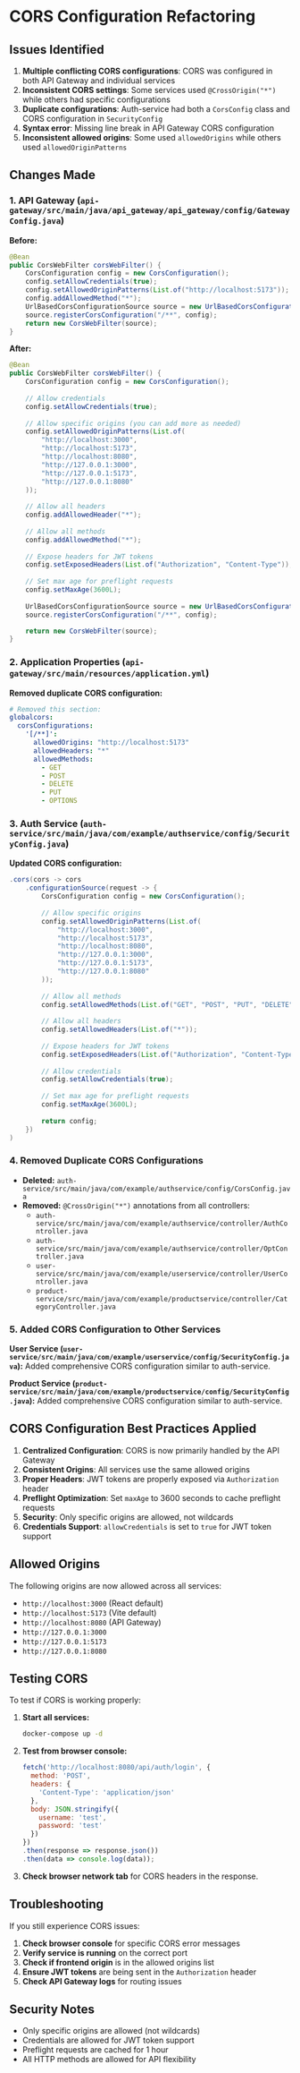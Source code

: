 # CORS Configuration Refactoring

## Issues Identified

1. **Multiple conflicting CORS configurations**: CORS was configured in both API Gateway and individual services
2. **Inconsistent CORS settings**: Some services used `@CrossOrigin("*")` while others had specific configurations
3. **Duplicate configurations**: Auth-service had both a `CorsConfig` class and CORS configuration in `SecurityConfig`
4. **Syntax error**: Missing line break in API Gateway CORS configuration
5. **Inconsistent allowed origins**: Some used `allowedOrigins` while others used `allowedOriginPatterns`

## Changes Made

### 1. API Gateway (`api-gateway/src/main/java/api_gateway/api_gateway/config/GatewayConfig.java`)

**Before:**
```java
@Bean
public CorsWebFilter corsWebFilter() {
    CorsConfiguration config = new CorsConfiguration();
    config.setAllowCredentials(true);
    config.setAllowedOriginPatterns(List.of("http://localhost:5173"));        config.addAllowedHeader("*");
    config.addAllowedMethod("*");
    UrlBasedCorsConfigurationSource source = new UrlBasedCorsConfigurationSource();
    source.registerCorsConfiguration("/**", config);
    return new CorsWebFilter(source);
}
```

**After:**
```java
@Bean
public CorsWebFilter corsWebFilter() {
    CorsConfiguration config = new CorsConfiguration();
    
    // Allow credentials
    config.setAllowCredentials(true);
    
    // Allow specific origins (you can add more as needed)
    config.setAllowedOriginPatterns(List.of(
        "http://localhost:3000",
        "http://localhost:5173", 
        "http://localhost:8080",
        "http://127.0.0.1:3000",
        "http://127.0.0.1:5173",
        "http://127.0.0.1:8080"
    ));
    
    // Allow all headers
    config.addAllowedHeader("*");
    
    // Allow all methods
    config.addAllowedMethod("*");
    
    // Expose headers for JWT tokens
    config.setExposedHeaders(List.of("Authorization", "Content-Type"));
    
    // Set max age for preflight requests
    config.setMaxAge(3600L);
    
    UrlBasedCorsConfigurationSource source = new UrlBasedCorsConfigurationSource();
    source.registerCorsConfiguration("/**", config);

    return new CorsWebFilter(source);
}
```

### 2. Application Properties (`api-gateway/src/main/resources/application.yml`)

**Removed duplicate CORS configuration:**
```yaml
# Removed this section:
globalcors:
  corsConfigurations:
    '[/**]':
      allowedOrigins: "http://localhost:5173"
      allowedHeaders: "*"
      allowedMethods:
        - GET
        - POST
        - DELETE
        - PUT
        - OPTIONS
```

### 3. Auth Service (`auth-service/src/main/java/com/example/authservice/config/SecurityConfig.java`)

**Updated CORS configuration:**
```java
.cors(cors -> cors
    .configurationSource(request -> {
        CorsConfiguration config = new CorsConfiguration();
        
        // Allow specific origins
        config.setAllowedOriginPatterns(List.of(
            "http://localhost:3000",
            "http://localhost:5173", 
            "http://localhost:8080",
            "http://127.0.0.1:3000",
            "http://127.0.0.1:5173",
            "http://127.0.0.1:8080"
        ));
        
        // Allow all methods
        config.setAllowedMethods(List.of("GET", "POST", "PUT", "DELETE", "OPTIONS"));
        
        // Allow all headers
        config.setAllowedHeaders(List.of("*"));
        
        // Expose headers for JWT tokens
        config.setExposedHeaders(List.of("Authorization", "Content-Type"));
        
        // Allow credentials
        config.setAllowCredentials(true);
        
        // Set max age for preflight requests
        config.setMaxAge(3600L);
        
        return config;
    })
)
```

### 4. Removed Duplicate CORS Configurations

- **Deleted:** `auth-service/src/main/java/com/example/authservice/config/CorsConfig.java`
- **Removed:** `@CrossOrigin("*")` annotations from all controllers:
  - `auth-service/src/main/java/com/example/authservice/controller/AuthController.java`
  - `auth-service/src/main/java/com/example/authservice/controller/OptController.java`
  - `user-service/src/main/java/com/example/userservice/controller/UserController.java`
  - `product-service/src/main/java/com/example/productservice/controller/CategoryController.java`

### 5. Added CORS Configuration to Other Services

**User Service (`user-service/src/main/java/com/example/userservice/config/SecurityConfig.java`):**
Added comprehensive CORS configuration similar to auth-service.

**Product Service (`product-service/src/main/java/com/example/productservice/config/SecurityConfig.java`):**
Added comprehensive CORS configuration similar to auth-service.

## CORS Configuration Best Practices Applied

1. **Centralized Configuration**: CORS is now primarily handled by the API Gateway
2. **Consistent Origins**: All services use the same allowed origins
3. **Proper Headers**: JWT tokens are properly exposed via `Authorization` header
4. **Preflight Optimization**: Set `maxAge` to 3600 seconds to cache preflight requests
5. **Security**: Only specific origins are allowed, not wildcards
6. **Credentials Support**: `allowCredentials` is set to `true` for JWT token support

## Allowed Origins

The following origins are now allowed across all services:
- `http://localhost:3000` (React default)
- `http://localhost:5173` (Vite default)
- `http://localhost:8080` (API Gateway)
- `http://127.0.0.1:3000`
- `http://127.0.0.1:5173`
- `http://127.0.0.1:8080`

## Testing CORS

To test if CORS is working properly:

1. **Start all services:**
   ```bash
   docker-compose up -d
   ```

2. **Test from browser console:**
   ```javascript
   fetch('http://localhost:8080/api/auth/login', {
     method: 'POST',
     headers: {
       'Content-Type': 'application/json'
     },
     body: JSON.stringify({
       username: 'test',
       password: 'test'
     })
   })
   .then(response => response.json())
   .then(data => console.log(data));
   ```

3. **Check browser network tab** for CORS headers in the response.

## Troubleshooting

If you still experience CORS issues:

1. **Check browser console** for specific CORS error messages
2. **Verify service is running** on the correct port
3. **Check if frontend origin** is in the allowed origins list
4. **Ensure JWT tokens** are being sent in the `Authorization` header
5. **Check API Gateway logs** for routing issues

## Security Notes

- Only specific origins are allowed (not wildcards)
- Credentials are allowed for JWT token support
- Preflight requests are cached for 1 hour
- All HTTP methods are allowed for API flexibility